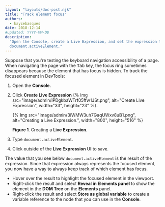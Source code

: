```yaml
---
layout: "layouts/doc-post.njk"
title: "Track element focus"
authors:
  - kaycebasques
date: 2018-12-14
#updated: YYYY-MM-DD
description:
  "Open the Console, create a Live Expression, and set the expression to
  document.activeElement."
---
```


Suppose that you're testing the keyboard navigation accessibility of a page. When navigating the
page with the <kbd>Tab</kbd> key, the focus ring sometimes disappears because the element that has
focus is hidden. To track the focused element in DevTools:

1.  Open the **Console**.
2.  Click **Create Live Expression**
    {% Img src="image/admin/IPDgkbaWTrf05ffw1JSt.png", alt="Create Live Expression", width="33", height="23" %}.

    {% Img src="image/admin/3iWMW3uh7GaqUWxv8uB1.png", alt="Creating a Live Expression.", width="800", height="516" %}

    **Figure 1**. Creating a **Live Expression**.

3.  Type `document.activeElement`.
4.  Click outside of the **Live Expression** UI to save.

The value that you see below `document.activeElement` is the result of the expression. Since that
expression always represents the focused element, you now have a way to always keep track of which
element has focus.

- Hover over the result to highlight the focused element in the viewport.
- Right-click the result and select **Reveal in Elements panel** to show the element in the **DOM
  Tree** on the **Elements** panel.
- Right-click the result and select **Store as global variable** to create a variable reference to
  the node that you can use in the **Console**.
